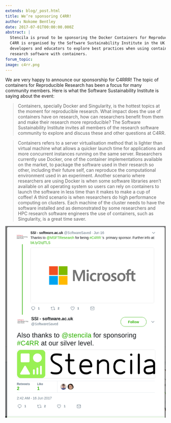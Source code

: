 ```yaml
---
extends: blog/_post.html
title: We’re sponsoring C4RR!
author: Nokome Bentley
date: 2017-07-01T00:00:00.000Z
abstract: |
  Stencila is proud to be sponsoring the Docker Containers for Reproducible Research Workshop1 (C4RR)!
  C4RR is organised by the Software Sustainability Institute in the UK. The event brings together researchers,
  developers and educators to explore best practices when using containers, not only Docker, and the future of
  research software with containers.
forum_topic:
image: c4rr.png
---
```


We are very happy to announce our sponsorship for C4RRR! The topic of containers for Reproducible Research has been a focus for many community
members. Here is what the Software Sustainability Institute is saying about the event:

> Containers, specially Docker and Singularity, is the hottest topics at the moment for reproducible research. What impact does the use of containers have on research, how can researchers benefit from them and make their research more reproducible? The Software Sustainability Institute invites all members of the research software community to explore and discuss these and other questions at C4RR.

> Containers refers to a server virtualisation method that is lighter than virtual machine what allows a quicker launch time for applications and more concurrent instances running on the same server. Researchers currently use Docker, one of the container implementations available on the market, to package the software used in their research so other, including their future self, can reproduce the computational environment used in an experiment. Another scenario where researchers are using Docker is when some software libraries aren’t available on all operating system so users can rely on containers to launch the software in less time than it makes to make a cup of coffee! A third scenario is when researchers do high performance computing on clusters. Each machine of the cluster needs to have the software installed and as demonstrated by some researchers and HPC research software engineers the use of containers, such as Singularity, is a great time saver.

![Stencila sponsoring for C4RR - tweeter annonucement](stencila-c4rr-tweet.png)

